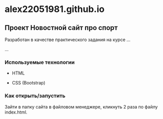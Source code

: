 # alex22051981.github.io

## Проект Новостной сайт про спорт

Разработан в качестве практического задания на курсе …

…

### Используемые технологии

* HTML

* CSS (Bootstrap)

### Как открыть/запустить

Зайти в папку сайта в файловом менеджере, кликнуть 2 раза по файлу index.html.









